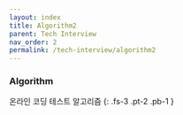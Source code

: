```yaml
---
layout: index
title: Algorithm2
parent: Tech Interview
nav_order: 2
permalink: /tech-interview/algorithm2
---
```


### Algorithm
온라인 코딩 테스트 알고리즘
{: .fs-3 .pt-2 .pb-1 }